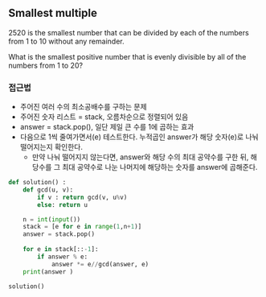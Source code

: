 ## Smallest multiple

2520 is the smallest number that can be divided by each of the numbers from 1 to 10 without any remainder.

What is the smallest positive number that is evenly divisible by all of the numbers from 1 to 20?


### 접근법

* 주어진 여러 수의 최소공배수를 구하는 문제
* 주어진 숫자 리스트 = stack, 오름차순으로 정렬되어 있음
* answer = stack.pop(), 일단 제일 큰 수를 1에 곱하는 효과
* 다음으로 1씩 줄여가면서(e) 테스트한다. 누적곱인 answer가 해당 숫자(e)로 나눠 떨어지는지 확인한다.
    * 만약 나눠 떨어지지 않는다면, answer와 해당 수의 최대 공약수를 구한 뒤, 해당수를 그 최대 공약수로 나눈 나머지에 해당하는 숫자를 answer에 곱해준다. 

```python
def solution() : 
    def gcd(u, v):
        if v : return gcd(v, u%v)
        else: return u

    n = int(input())
    stack = [e for e in range(1,n+1)]
    answer = stack.pop()
  
    for e in stack[::-1]:
        if answer % e:
            answer *= e//gcd(answer, e)
    print(answer )
            
solution()  
```